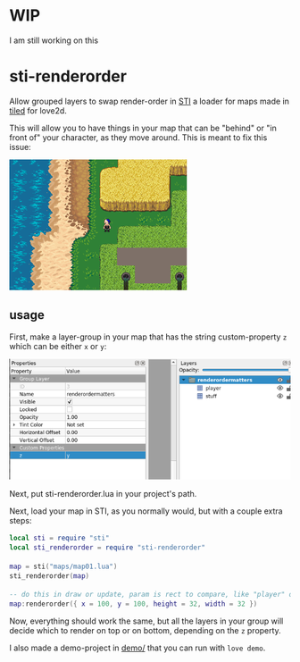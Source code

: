 # WIP

I am still working on this

# sti-renderorder

Allow grouped layers to swap render-order in [STI](https://github.com/karai17/Simple-Tiled-Implementation) a loader for maps made in [tiled](https://www.mapeditor.org/) for love2d.

This will allow you to have things in your map that can be "behind" or "in front of" your character, as they move around. This is meant to fix this issue:


![render-order is not correct](images/problem.gif)


## usage

First, make a layer-group in your map that has the string custom-property `z` which can be either `x` or `y`:

![screenshot of properties in tiled](images/screen1.png)

Next, put sti-renderorder.lua in your project's path.

Next, load your map in STI, as you normally would, but with a couple extra steps:

```lua
local sti = require "sti"
local sti_renderorder = require "sti-renderorder"

map = sti("maps/map01.lua")
sti_renderorder(map)

-- do this in draw or update, param is rect to compare, like "player" object that can move in front or behind things
map:renderorder({ x = 100, y = 100, height = 32, width = 32 })
```

Now, everything should work the same, but all the layers in your group will decide which to render on top or on bottom, depending on the `z` property.


I also made a demo-project in [demo/](demo/) that you can run with `love demo`.